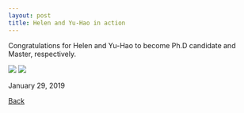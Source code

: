```yaml
---
layout: post
title: Helen and Yu-Hao in action
---
```


Congratulations for Helen and Yu-Hao to become Ph.D candidate and Master, respectively. 

<img src="https://static.wixstatic.com/media/d19f46_a994a516cff345ccbeb237f97b9b7457~mv2_d_4032_3024_s_4_2.jpg/v1/fill/w_1019,h_764,al_c,q_90,usm_0.66_1.00_0.01/d19f46_a994a516cff345ccbeb237f97b9b7457~mv2_d_4032_3024_s_4_2.webp">

<img src="https://static.wixstatic.com/media/d19f46_6c34163ed8db4052b223ee681e2e6193~mv2_d_4032_3024_s_4_2.jpg/v1/fill/w_1019,h_764,al_c,q_90,usm_0.66_1.00_0.01/d19f46_6c34163ed8db4052b223ee681e2e6193~mv2_d_4032_3024_s_4_2.webp">

January 29, 2019

[Back](https://finitetsai.github.io/)
